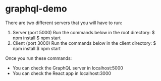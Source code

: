 # graphql-demo

There are two different servers that you will have to run:
1. Server (port 5000)
Run the commands below in the root directory:
$ npm install
$ npm start
2. Client (port 3000)
Run the commands below in the client directory:
$ npm install
$ npm start

Once you run these commands:
* You can check the GraphQL server in localhost:5000
* You can check the React app in localhost:3000
